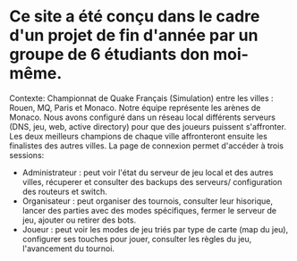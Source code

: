 # Ce site a été conçu dans le cadre d'un projet de fin d'année par un groupe de 6 étudiants don moi-même.
Contexte: Championnat de Quake Français (Simulation) entre les villes : Rouen, MQ, Paris et Monaco.
Notre équipe représente les arènes de Monaco. Nous avons configuré dans un réseau local différents serveurs (DNS, jeu, web, active directory) pour que des joueurs puissent s'affronter.
Les deux meilleurs champions de chaque ville affronteront ensuite les finalistes des autres villes.
La page de connexion permet d'accéder à trois sessions: 
* Administrateur : peut voir l'état du serveur de jeu local et des autres villes, récuperer et consulter des backups des serveurs/ configuration des routeurs et switch.
* Organisateur : peut organiser des tournois, consulter leur hisorique, lancer des parties avec des modes spécifiques, fermer le serveur de jeu, ajouter ou retirer des bots.
* Joueur : peut voir les modes de jeu triés par type de carte (map du jeu), configurer ses touches pour jouer, consulter les règles du jeu, l'avancement du tournoi.
